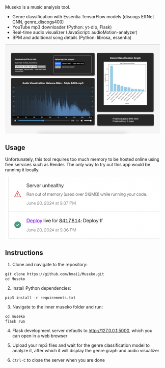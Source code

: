 Museko is a music analysis tool. 

- Genre classification with Essentia TensorFlow models (discogs EffNet CNN, genre_discogs400)
- YouTube mp3 downloader (Python: yt-dlp, Flask)
- Real-time audio visualizer (JavaScript: audioMotion-analyzer)
- BPM and additional song details (Python: librosa, essentia)

![Early website UI](demo/demo_2.png)


## Usage
Unfortunately, this tool requires too much memory to be hosted online using free services such as Render.
The only way to try out this app would be running it locally.

![OOMkilled](demo/OOMkilled.png)

## Instructions

1. Clone and navigate to the repository:
```
git clone https://github.com/bmai1/Museko.git
cd Museko
```
2. Install Python dependencies:
```
pip3 install -r requirements.txt
```
3. Navigate to the inner museko folder and run:
```
cd museko
flask run
```
4. Flask development server defaults to http://127.0.0.1:5000, which you can open in a web browser

5. Upload your mp3 files and wait for the genre classification model to analyze it, after which it will display the genre graph and audio visualizer

5. ```Ctrl-C``` to close the server when you are done